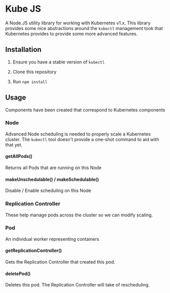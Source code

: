 Kube JS
=======

A Node.JS utility library for working with Kubernetes v1.x. This library provides some nice abstractions around the `kubectl` management took that Kubernetes provides to provide some more advanced features. 

Installation
------------

1. Ensure you have a stable version of `kubectl`

1. Clone this repository

1. Run `npm install`

Usage
-----

Components have been created that correspond to Kubernetes components

### Node
Advanced Node scheduling is needed to properly scale a Kubernetes cluster. The `kubectl` tool doesn't provide a one-shot command to aid with that yet.

#### getAllPods()

Returns all Pods that are running on this Node

#### makeUnschedulable() / makeSchedulable()

Disable / Enable scheduling on this Node



### Replication Controller
These help manage pods across the cluster so we can modify scaling.



### Pod
An individual worker representing containers 

#### getReplicationController()

Gets the Replication Controller that created this pod.

#### deletePod()

Deletes this pod. The Replication Controller will take of rescheduling.

